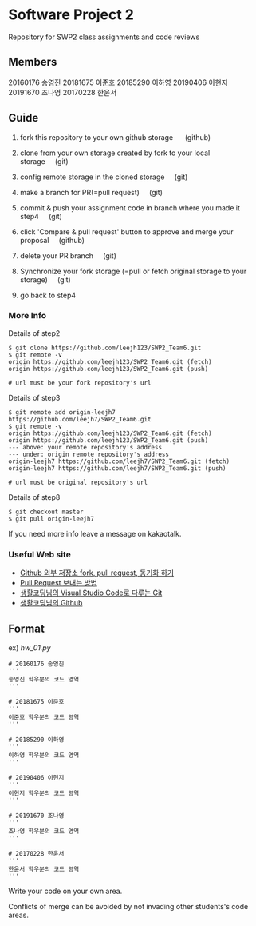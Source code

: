 # Software Project 2

Repository for SWP2 class assignments and code reviews

## Members

20160176 송영진
20181675 이준호
20185290 이하영
20190406 이현지
20191670 조나영
20170228 한윤서

## Guide

1. fork this repository to your own github storage &nbsp;&nbsp;&nbsp;&nbsp;&nbsp;(github)

2. clone from your own storage created by fork to your local storage&nbsp;&nbsp;&nbsp;&nbsp;&nbsp;(git)

3. config remote storage in the cloned storage&nbsp;&nbsp;&nbsp;&nbsp;&nbsp;(git)

4. make a branch for PR(=pull request)&nbsp;&nbsp;&nbsp;&nbsp;&nbsp;(git)

5. commit & push your assignment code in branch where you made it step4&nbsp;&nbsp;&nbsp;&nbsp;&nbsp;(git)

6. click 'Compare & pull request' button to approve and merge your proposal&nbsp;&nbsp;&nbsp;&nbsp;&nbsp;(github)

7. delete your PR branch&nbsp;&nbsp;&nbsp;&nbsp;&nbsp;(git)

8. Synchronize your fork storage (=pull or fetch original storage to your storage)&nbsp;&nbsp;&nbsp;&nbsp;&nbsp;(git)

9. go back to step4

### More Info

Details of step2

    $ git clone https://github.com/leejh123/SWP2_Team6.git
    $ git remote -v
    origin https://github.com/leejh123/SWP2_Team6.git (fetch)
    origin https://github.com/leejh123/SWP2_Team6.git (push)

    # url must be your fork repository's url

Details of step3

    $ git remote add origin-leejh7 https://github.com/leejh7/SWP2_Team6.git
    $ git remote -v
    origin https://github.com/leejh123/SWP2_Team6.git (fetch)
    origin https://github.com/leejh123/SWP2_Team6.git (push)
    --- above: your remote repository's address
    --- under: origin remote repository's address
    origin-leejh7 https://github.com/leejh7/SWP2_Team6.git (fetch)
    origin-leejh7 https://github.com/leejh7/SWP2_Team6.git (push)

    # url must be original repository's url

Details of step8

    $ git checkout master
    $ git pull origin-leejh7

If you need more info leave a message on kakaotalk.

### Useful Web site

- [Github 외부 저장소 fork, pull request, 동기화 하기](https://brownbears.tistory.com/466)
- [Pull Request 보내는 방법](https://chanhuiseok.github.io/posts/git-3/)
- [생활코딩님의 Visual Studio Code로 다루는 Git](https://www.youtube.com/watch?v=M_0vwGlz5EM&list=PLuHgQVnccGMAQvSVKdXFiOo51HUD8iQQm)
- [생활코딩님의 Github](https://www.youtube.com/watch?v=tocFib6Ytls&list=PLuHgQVnccGMDWjb0TWItMCfDWDs8Y3Oo7)

## Format

ex)
_hw_01.py_

    # 20160176 송영진
    '''
    송영진 학우분의 코드 영역
    '''

    # 20181675 이준호
    '''
    이준호 학우분의 코드 영역
    '''

    # 20185290 이하영
    '''
    이하영 학우분의 코드 영역
    '''

    # 20190406 이현지
    '''
    이현지 학우분의 코드 영역
    '''

    # 20191670 조나영
    '''
    조나영 학우분의 코드 영역
    '''

    # 20170228 한윤서
    '''
    한윤서 학우분의 코드 영역
    '''

Write your code on your own area.

Conflicts of merge can be avoided by not invading other students's code areas.

